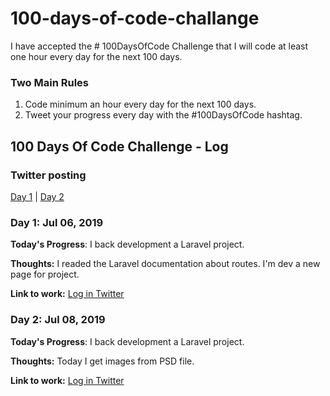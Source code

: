 # 100-days-of-code-challange
I have accepted the # 100DaysOfCode Challenge that I will code at least one hour every day for the next 100 days.

### Two Main Rules
1.  Code minimum an hour every day for the next 100 days.
2.  Tweet your progress every day with the #100DaysOfCode hashtag.

## 100 Days Of Code Challenge - Log

### Twitter posting
[Day 1](https://twitter.com/FabioVanderlei/status/1147700697753948160) | [Day 2](https://twitter.com/FabioVanderlei/status/1148430261736148993)


### Day 1: Jul 06, 2019
**Today's Progress**: I back development a Laravel project.

**Thoughts:** I readed the Laravel documentation about routes. I'm dev a new page for project.

**Link to work:** [Log in Twitter](https://twitter.com/FabioVanderlei/status/1147700697753948160)

### Day 2: Jul 08, 2019
**Today's Progress**: I back development a Laravel project.

**Thoughts:** Today I get images from PSD file.

**Link to work:** [Log in Twitter](https://twitter.com/FabioVanderlei/status/1148430261736148993)
 
